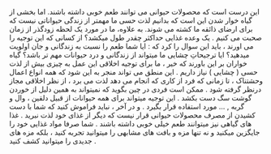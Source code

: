 این درست است که محصولات حیوانی می توانند طعم خوبی داشته باشند. اما بخشی از گیاه خوار شدن این است که بدانیم لذت حسی ما مهمتر از زندگی حیواناتی نیست که برای ارضای ذائقه ما کشته می شوند.
به علاوه، ما در مورد یک لحظه زودگذر از زمان صحبت می کنیم . یک وعده غذایی حداکثر چقدر طول میکشد؟
از کسانی که این توجیه را می اورند ، باید این سوال را کرد که : ایا شما طعم را نسبت به زندگانی و جان اولویت میدهید؟ ایا ترجیحاتِ چشایی ما میتواند از زندگانی و درد حیوانات مهم تر باشد؟ 
گیاه خواران بر این باورند که خیر ، ما برای توجیه اخلاقی این عمل به چیزی بیش از لذت حسی ( چشایی ) نیاز داریم . 
این منطق می تواند منجر به این شود که همه انواع اعمال وحشتناک ، تا زمانی که فرد از کاری که انجام می دهد لذت می برد ، از نظر اخلاقی مجاز درنظر گرفته شود . 
ممکن است فردی در چین بگوید که نمیتواند به همین دلیل از خوردن گوشت سگ دست بکشد . این توجیه میتواند برای همه حیوانات از قبیل دلقین ، وال و گربه , ... مورد استفاده قرار بگیرد . 
و در آخر ، نباید فراموش کنید که شما با دست کشیدن از مصرف محصولات حیوانی قرار نیست که دیگر از غذای خود لذت نبرید . غذا های گیاهی نیز میتوانند طعم خیلی خوبی داشته باشند . شما صرفا مواد غذایی خود را جایگزین میکنید و نه تنها مزه و بافت های مشابهی را میتوانید تجربه کنید ، بلکه مزه های جدیدی را میتوانید کشف کنید .
